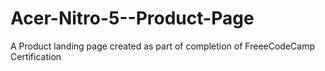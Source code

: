 # Acer-Nitro-5--Product-Page
A Product landing page created as part of completion of FreeeCodeCamp Certification
